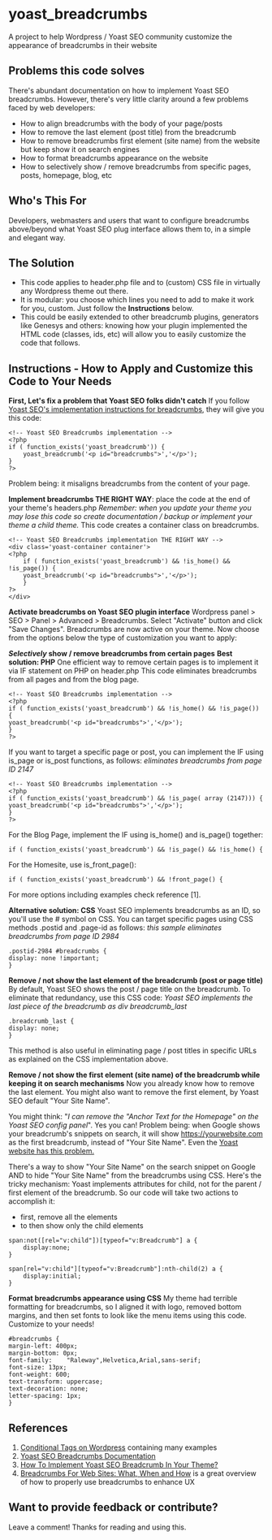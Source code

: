 # yoast_breadcrumbs
A project to help Wordpress / Yoast SEO community customize the appearance of breadcrumbs in their website

## Problems this code solves
There's abundant documentation on how to implement Yoast SEO breadcrumbs. However, there's very little clarity around a few problems faced by web developers:
* How to align breadcrumbs with the body of your page/posts
* How to remove the last element (post title) from the breadcrumb
* How to remove breadcrumbs first element (site name) from the website but keep show it on search engines 
* How to format breadcrumbs appearance on the website
* How to selectively show / remove breadcrumbs from specific pages, posts, homepage, blog, etc

## Who's This For
Developers, webmasters and users that want to configure breadcrumbs above/beyond what Yoast SEO plug interface allows them to, in a simple and elegant way.

## The Solution
* This code applies to header.php file and to (custom) CSS file in virtually any Wordpress theme out there.
* It is modular: you choose which lines you need to add to make it work for you, custom. Just follow the **Instructions** below.
* This could be easily extended to other breadcrumb plugins, generators like Genesys and others: knowing how your plugin implemented the HTML code (classes, ids, etc) will allow you to easily customize the code that follows.

## Instructions - How to Apply and Customize this Code to Your Needs
**First, Let's fix a problem that Yoast SEO folks didn't catch**
If you follow [Yoast SEO's implementation instructions for breadcrumbs](https://kb.yoast.com/kb/implement-wordpress-seo-breadcrumbs/), they will give you this code:

```
<!-- Yoast SEO Breadcrumbs implementation -->
<?php
if ( function_exists('yoast_breadcrumb')) {
	yoast_breadcrumb('<p id="breadcrumbs">','</p>');
}
?> 
```
Problem being: it misaligns breadcrumbs from the content of your page.

**Implement breadcrumbs THE RIGHT WAY**: place the code at the end of your theme's headers.php
_Remember: when you update your theme you may lose this code so create documentation / backup or implement your theme a child theme._ 
This code creates a container class on breadcrumbs.

```
<!-- Yoast SEO Breadcrumbs implementation THE RIGHT WAY -->
<div class='yoast-container container'>
<?php
	if ( function_exists('yoast_breadcrumb') && !is_home() && !is_page()) {
	yoast_breadcrumb('<p id="breadcrumbs">','</p>');
	}
?>
</div>
```

**Activate breadcrumbs on Yoast SEO plugin interface**
Wordpress panel > SEO > Panel > Advanced > Breadcrumbs. Select "Activate" button and click "Save Changes".
Breadcrumbs are now active on your theme. 
Now choose from the options below the type of customization you want to apply:

**_Selectively_ show / remove breadcrumbs from certain pages**
**Best solution: PHP**
One efficient way to remove certain pages is to implement it via IF statement on PHP on header.php
This code eliminates breadcrumbs from all pages and from the blog page.

```
<!-- Yoast SEO Breadcrumbs implementation -->
<?php
if ( function_exists('yoast_breadcrumb') && !is_home() && !is_page()) {
yoast_breadcrumb('<p id="breadcrumbs">','</p>');
}
?> 
```
If you want to target a specific page or post, you can implement the IF using is_page or is_post functions, as follows:
_eliminates breadcrumbs from page ID 2147_
        
```
<!-- Yoast SEO Breadcrumbs implementation -->
<?php
if ( function_exists('yoast_breadcrumb') && !is_page( array (2147))) {
yoast_breadcrumb('<p id="breadcrumbs">','</p>');
}
?> 
``` 
For the Blog Page, implement the IF using is_home() and is_page() together:
```
if ( function_exists('yoast_breadcrumb') && !is_page() && !is_home() {
```
For the Homesite, use is_front_page():
```
if ( function_exists('yoast_breadcrumb') && !front_page() {
```
For more options including examples check reference [1].
                
**Alternative solution: CSS**
Yoast SEO implements breadcrumbs as an ID, so you'll use the # symbol on CSS. You can target specific pages using CSS methods .postid and .page-id as follows: 
_this sample eliminates breadcrumbs from page ID 2984_
```
.postid-2984 #breadcrumbs {
display: none !important;
} 
```
        
**Remove / not show the last element of the breadcrumb (post or page title)**
By default, Yoast SEO shows the post / page title on the breadcrumb. To eliminate that redundancy, use this CSS code:
_Yoast SEO implements the last piece of the breadcrumb as div breadcrumb_last_
```
.breadcrumb_last {
display: none;
} 
```
This method is also useful in eliminating page / post titles in specific URLs as explained on the CSS implementation above.

**Remove / not show the first element (site name) of the breadcrumb while keeping it on search mechanisms**
Now you already know how to remove the last element. You might also want to remove the first element, by Yoast SEO default "Your Site Name".

You might think: "_I can remove the "Anchor Text for the Homepage" on the Yoast SEO config panel_". Yes you can! Problem being: when Google shows your breadcrumb's snippets on search, it will show https://yourwebsite.com as the first breadcrumb, instead of "Your Site Name". Even the [Yoast website has this problem.](https://yoast.com/app/uploads/2017/07/breadcrumb-seo-google-example.jpg)

There's a way to show "Your Site Name" on the search snippet on Google AND to hide "Your Site Name" from the breadcrumbs using CSS.
Here's the tricky mechanism: Yoast implements attributes for child, not for the parent / first element of the breadcrumb. So our code will take two actions to accomplish it:
* first, remove all the elements
* to then show only the child elements

```
span:not([rel="v:child"])[typeof="v:Breadcrumb"] a {
	display:none;
}

span[rel="v:child"][typeof="v:Breadcrumb"]:nth-child(2) a {
	display:initial;
}
```

**Format breadcrumbs appearance using CSS**
My theme had terrible formatting for breadcrumbs, so I aligned it with logo, removed bottom margins, and then set fonts to look like the menu items using this code. Customize to your needs!

```
#breadcrumbs {
margin-left: 400px;
margin-bottom: 0px;
font-family:	"Raleway",Helvetica,Arial,sans-serif;
font-size: 13px;
font-weight: 600;
text-transform: uppercase;
text-decoration: none;
letter-spacing: 1px;
}
```

## References
1. [Conditional Tags on Wordpress](https://codex.wordpress.org/Conditional_Tags) containing many examples
1. [Yoast SEO Breadcrumbs Documentation](https://yoast.com/breadcrumbs-seo/)
1. [How To Implement Yoast SEO Breadcrumb In Your Theme?](https://napitwptech.com/tutorial/wordpress-development/how-to-implement-yoast-seo-breadcrumb-in-your-theme/)
1. [Breadcrumbs For Web Sites: What, When and How](https://uxplanet.org/breadcrumbs-for-web-sites-what-when-and-how-9273dacf1960) is a great overview of how to properly use breadcrumbs to enhance UX 

## Want to provide feedback or contribute?
Leave a comment! Thanks for reading and using this.
